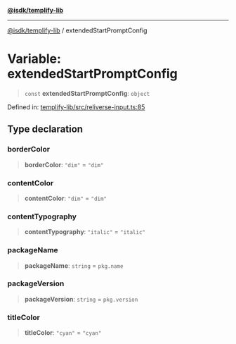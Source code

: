 [**@isdk/templify-lib**](../README.md)

***

[@isdk/templify-lib](../globals.md) / extendedStartPromptConfig

# Variable: extendedStartPromptConfig

> `const` **extendedStartPromptConfig**: `object`

Defined in: [templify-lib/src/reliverse-input.ts:85](https://github.com/isdk/templify-lib.js/blob/a5ba1d5b12827ec345476be84dc8b8526ad30e2c/src/reliverse-input.ts#L85)

## Type declaration

### borderColor

> **borderColor**: `"dim"` = `"dim"`

### contentColor

> **contentColor**: `"dim"` = `"dim"`

### contentTypography

> **contentTypography**: `"italic"` = `"italic"`

### packageName

> **packageName**: `string` = `pkg.name`

### packageVersion

> **packageVersion**: `string` = `pkg.version`

### titleColor

> **titleColor**: `"cyan"` = `"cyan"`
